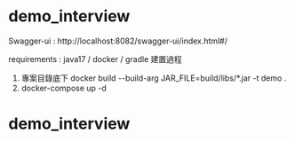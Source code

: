 # demo_interview
Swagger-ui : http://localhost:8082/swagger-ui/index.html#/

requirements : java17 / docker / gradle
建置過程
1. 專案目錄底下 docker build --build-arg JAR_FILE=build/libs/*.jar -t demo .
2. docker-compose up -d



# demo_interview
